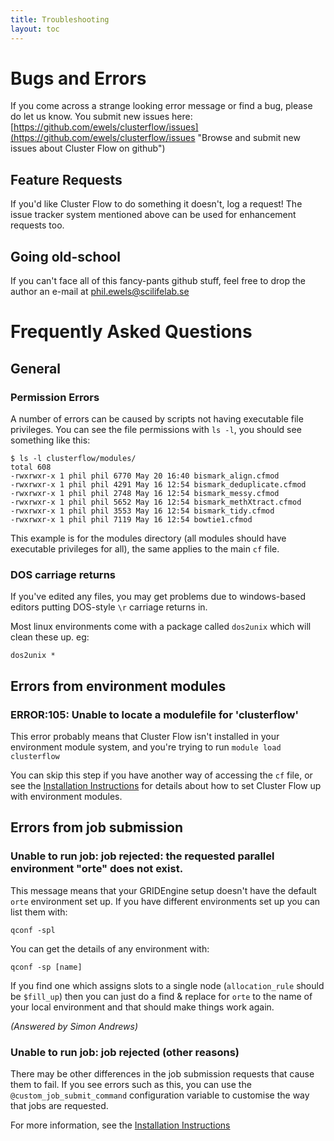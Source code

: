 ```yaml
---
title: Troubleshooting
layout: toc
---
```


# Bugs and Errors
If you come across a strange looking error message or find a bug, please do let us know. You submit new issues here: [https://github.com/ewels/clusterflow/issues](https://github.com/ewels/clusterflow/issues "Browse and submit new issues about Cluster Flow on github")

## Feature Requests
If you'd like Cluster Flow to do something it doesn't, log a request! The issue tracker system mentioned above can be used for enhancement requests too.

## Going old-school
If you can't face all of this fancy-pants github stuff, feel free to drop the author an e-mail at <a href="mailto:phil.ewels@scilifelab.se">phil.ewels@scilifelab.se</a>


# Frequently Asked Questions

## General

### Permission Errors
A number of errors can be caused by scripts not having executable file privileges. You can see the file permissions with `ls -l`, you should see something like this:

	$ ls -l clusterflow/modules/
	total 608
	-rwxrwxr-x 1 phil phil 6770 May 20 16:40 bismark_align.cfmod
	-rwxrwxr-x 1 phil phil 4291 May 16 12:54 bismark_deduplicate.cfmod
	-rwxrwxr-x 1 phil phil 2748 May 16 12:54 bismark_messy.cfmod
	-rwxrwxr-x 1 phil phil 5652 May 16 12:54 bismark_methXtract.cfmod
	-rwxrwxr-x 1 phil phil 3553 May 16 12:54 bismark_tidy.cfmod
	-rwxrwxr-x 1 phil phil 7119 May 16 12:54 bowtie1.cfmod

This example is for the modules directory (all modules should have executable privileges for all), the same applies to the main `cf` file.

### DOS carriage returns
If you've edited any files, you may get problems due to windows-based editors putting DOS-style `\r` carriage returns in.

Most linux environments come with a package called `dos2unix` which will clean these up. eg:

	dos2unix *


## Errors from environment modules

### ERROR:105: Unable to locate a modulefile for 'clusterflow'
This error probably means that Cluster Flow isn't installed in your environment module system, and you're trying to run `module load clusterflow`

You can skip this step if you have another way of accessing the `cf` file, or see the [Installation Instructions](installation/#environment_modules) for details about how to set Cluster Flow up with environment modules.

## Errors from job submission

### Unable to run job: job rejected: the requested parallel environment "orte" does not exist.
This message means that your GRIDEngine setup doesn't have the default `orte` environment set up.  If you have different environments set up you can list them with:

	qconf -spl

You can get the details of any environment with:

	qconf -sp [name]

If you find one which assigns slots to a single node (`allocation_rule` should be `$fill_up`) then you can just do a find &amp; replace for `orte` to the name of your local environment and that should make things work again.

_(Answered by Simon Andrews)_

### Unable to run job: job rejected (other reasons)
There may be other differences in the job submission requests that cause them to fail. If you see errors such as this, you can use the `@custom_job_submit_command` configuration variable to customise the way that jobs are requested.

For more information, see the [Installation Instructions](installation/#making_cluster_flow_work_with_your_environment)
